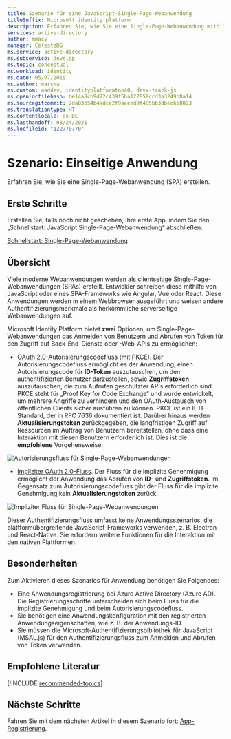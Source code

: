 ```yaml
---
title: Szenario für eine JavaScript-Single-Page-Webanwendung
titleSuffix: Microsoft identity platform
description: Erfahren Sie, wie Sie eine Single-Page-Webanwendung mithilfe der Microsoft Identity Platform erstellen (Szenarioübersicht).
services: active-directory
author: mmacy
manager: CelesteDG
ms.service: active-directory
ms.subservice: develop
ms.topic: conceptual
ms.workload: identity
ms.date: 05/07/2019
ms.author: marsma
ms.custom: aaddev, identityplatformtop40, devx-track-js
ms.openlocfilehash: be14a8cb9d72c439f5ba127858ccd3a3249b8a14
ms.sourcegitcommit: 2da83b54b4adce2f9aeeed9f485bb3dbec6b8023
ms.translationtype: HT
ms.contentlocale: de-DE
ms.lasthandoff: 08/24/2021
ms.locfileid: "122770770"
---
```

# <a name="scenario-single-page-application"></a>Szenario: Einseitige Anwendung

Erfahren Sie, wie Sie eine Single-Page-Webanwendung (SPA) erstellen.

## <a name="getting-started"></a>Erste Schritte

Erstellen Sie, falls noch nicht geschehen, Ihre erste App, indem Sie den „Schnellstart: JavaScript Single-Page-Webanwendung“ abschließen:

[Schnellstart: Single-Page-Webanwendung](./quickstart-v2-javascript-auth-code.md)

## <a name="overview"></a>Übersicht

Viele moderne Webanwendungen werden als clientseitige Single-Page-Webanwendungen (SPAs) erstellt. Entwickler schreiben diese mithilfe von JavaScript oder eines SPA-Frameworks wie Angular, Vue oder React. Diese Anwendungen werden in einem Webbrowser ausgeführt und weisen andere Authentifizierungsmerkmale als herkömmliche serverseitige Webanwendungen auf.

Microsoft Identity Platform bietet **zwei** Optionen, um Single-Page-Webanwendungen das Anmelden von Benutzern und Abrufen von Token für den Zugriff auf Back-End-Dienste oder -Web-APIs zu ermöglichen:

- [OAuth 2.0-Autorisierungscodefluss (mit PKCE)](./v2-oauth2-auth-code-flow.md). Der Autorisierungscodefluss ermöglicht es der Anwendung, einen Autorisierungscode für **ID-Token** auszutauschen, um den authentifizierten Benutzer darzustellen, sowie **Zugriffstoken** auszutauschen, die zum Aufrufen geschützter APIs erforderlich sind. PKCE steht für „Proof Key for Code Exchange“ und wurde entwickelt, um mehrere Angriffe zu verhindern und den OAuth-Austausch von öffentlichen Clients sicher ausführen zu können. PKCE ist ein IETF-Standard, der in RFC 7636 dokumentiert ist. Darüber hinaus werden **Aktualisierungstoken** zurückgegeben, die langfristigen Zugriff auf Ressourcen im Auftrag von Benutzern bereitstellen, ohne dass eine Interaktion mit diesen Benutzern erforderlich ist. Dies ist die **empfohlene** Vorgehensweise.

![Autorisierungsfluss für Single-Page-Webanwendungen](./media/scenarios/spa-app-auth.svg)

- [Impliziter OAuth 2.0-Fluss](./v2-oauth2-implicit-grant-flow.md). Der Fluss für die implizite Genehmigung ermöglicht der Anwendung das Abrufen von **ID-** und **Zugriffstoken**. Im Gegensatz zum Autorisierungscodefluss gibt der Fluss für die implizite Genehmigung kein **Aktualisierungstoken** zurück.

![Impliziter Fluss für Single-Page-Webanwendungen](./media/scenarios/spa-app.svg)

Dieser Authentifizierungsfluss umfasst keine Anwendungsszenarios, die plattformübergreifende JavaScript-Frameworks verwenden, z. B. Electron und React-Native. Sie erfordern weitere Funktionen für die Interaktion mit den nativen Plattformen.

## <a name="specifics"></a>Besonderheiten

Zum Aktivieren dieses Szenarios für Anwendung benötigen Sie Folgendes:

* Eine Anwendungsregistrierung bei Azure Active Directory (Azure AD). Die Registrierungsschritte unterscheiden sich beim Fluss für die implizite Genehmigung und beim Autorisierungscodefluss.
* Sie benötigen eine Anwendungskonfiguration mit den registrierten Anwendungseigenschaften, wie z. B. der Anwendungs-ID.
* Sie müssen die Microsoft-Authentifizierungsbibliothek für JavaScript (MSAL.js) für den Authentifizierungsfluss zum Anmelden und Abrufen von Token verwenden.

## <a name="recommended-reading"></a>Empfohlene Literatur

[!INCLUDE [recommended-topics](../../../includes/active-directory-develop-scenarios-prerequisites.md)]

## <a name="next-steps"></a>Nächste Schritte

Fahren Sie mit dem nächsten Artikel in diesem Szenario fort: [App-Registrierung](scenario-spa-app-registration.md).
